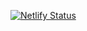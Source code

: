 [![Netlify Status](https://api.netlify.com/api/v1/badges/8c61bbd6-5859-4207-a458-20a71524d6ae/deploy-status)](https://app.netlify.com/sites/frolicking-mandazi-8d2fa0/deploys)
